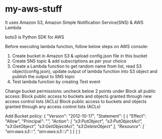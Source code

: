 # my-aws-stuff

It uses Amazon S3, Amazon Simple Notification Service(SNS) & AWS Lambda

boto3 is Python SDK for AWS

Before executing lambda function, follow below steps on AWS console:
1) Create bucket in Amazon S3 & upload config.json file in this bucket
2) Create SNS topic & add subscriptions as per your choice
3) Create a Lambda function to get random name from list, read S3 object(config.json), update output of lambda function into S3 object and publish the output to SNS topic
4) Test lambda function by creating Test event

Change bucket permissions: uncheck below 2 points under Block all public access:
	Block public access to buckets and objects granted through new access control lists (ACLs)
  Block public access to buckets and objects granted through any access control lists (ACLs)

Add Bucket policy:
	{
	    "Version": "2012-10-17",
	    "Statement": [
	        {
	            "Effect": "Allow",
	            "Principal": "*",
	            "Action": [
	                "s3:PutObject",
	                "s3:PutObjectAcl",
	                "s3:GetObject",
	                "s3:GetObjectAcl",
	                "s3:DeleteObject"
	            ],
	            "Resource": [
	                "arn:aws:s3:::<your-bucket-name>",
	                "arn:aws:s3:::<your-bucket-name>/*"
	            ]
	        }
	    ]
}

